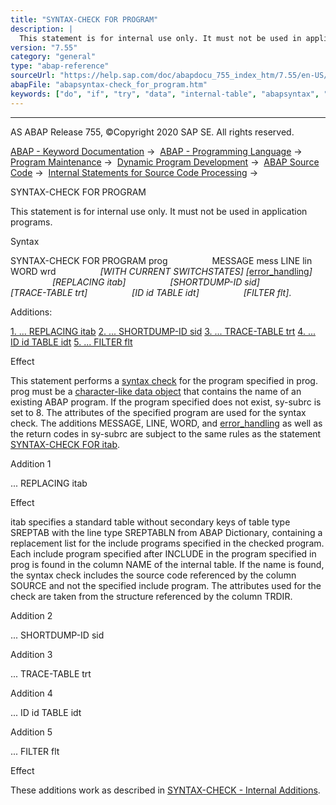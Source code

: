 ```yaml
---
title: "SYNTAX-CHECK FOR PROGRAM"
description: |
  This statement is for internal use only. It must not be used in application programs. Syntax SYNTAX-CHECK FOR PROGRAM prog MESSAGE mess LINE lin WORD wrd WITH CURRENT SWITCHSTATES error_handling(https://help.sap.com/doc/abapdocu_755_index_htm/7.55/en-US/abapsyntax-check_error_handling
version: "7.55"
category: "general"
type: "abap-reference"
sourceUrl: "https://help.sap.com/doc/abapdocu_755_index_htm/7.55/en-US/abapsyntax-check_for_program.htm"
abapFile: "abapsyntax-check_for_program.htm"
keywords: ["do", "if", "try", "data", "internal-table", "abapsyntax", "check", "for", "program"]
---
```


* * *

AS ABAP Release 755, ©Copyright 2020 SAP SE. All rights reserved.

[ABAP - Keyword Documentation](https://help.sap.com/doc/abapdocu_755_index_htm/7.55/en-US/abenabap.htm) →  [ABAP - Programming Language](https://help.sap.com/doc/abapdocu_755_index_htm/7.55/en-US/abenabap_reference.htm) →  [Program Maintenance](https://help.sap.com/doc/abapdocu_755_index_htm/7.55/en-US/abenprogram_editing.htm) →  [Dynamic Program Development](https://help.sap.com/doc/abapdocu_755_index_htm/7.55/en-US/abenabap_language_dynamic.htm) →  [ABAP Source Code](https://help.sap.com/doc/abapdocu_755_index_htm/7.55/en-US/abenabap_generic_program.htm) →  [Internal Statements for Source Code Processing](https://help.sap.com/doc/abapdocu_755_index_htm/7.55/en-US/abengeneric_internal.htm) → 

SYNTAX-CHECK FOR PROGRAM

This statement is for internal use only.
It must not be used in application programs.

Syntax

SYNTAX-CHECK FOR PROGRAM prog
                 MESSAGE mess LINE lin WORD wrd
                 *\[*WITH CURRENT SWITCHSTATES*\]*
*\[*[error\_handling](https://help.sap.com/doc/abapdocu_755_index_htm/7.55/en-US/abapsyntax-check_error_handling.htm)*\]*
                 *\[*REPLACING itab*\]*
                 *\[*SHORTDUMP-ID sid*\]*
                 *\[*TRACE-TABLE trt*\]*
                 *\[*ID id TABLE idt*\]*
                 *\[*FILTER flt*\]*.

Additions:

[1\. ... REPLACING itab](#!ABAP_ADDITION_1@1@)
[2\. ... SHORTDUMP-ID sid](#!ABAP_ADDITION_2@2@)
[3\. ... TRACE-TABLE trt](#!ABAP_ADDITION_3@3@)
[4\. ... ID id TABLE idt](#!ABAP_ADDITION_4@4@)
[5\. ... FILTER flt](#!ABAP_ADDITION_5@5@)

Effect

This statement performs a [syntax check](https://help.sap.com/doc/abapdocu_755_index_htm/7.55/en-US/abensyntax_check_glosry.htm "Glossary Entry") for the program specified in prog. prog must be a [character-like data object](https://help.sap.com/doc/abapdocu_755_index_htm/7.55/en-US/abencharlike_data_object_glosry.htm "Glossary Entry") that contains the name of an existing ABAP program. If the program specified does not exist, sy-subrc is set to 8. The attributes of the specified program are used for the syntax check. The additions MESSAGE, LINE, WORD, and [error\_handling](https://help.sap.com/doc/abapdocu_755_index_htm/7.55/en-US/abapsyntax-check_error_handling.htm) as well as the return codes in sy-subrc are subject to the same rules as the statement [SYNTAX-CHECK FOR itab](https://help.sap.com/doc/abapdocu_755_index_htm/7.55/en-US/abapsyntax-check_for_itab.htm).

Addition 1

... REPLACING itab

Effect

itab specifies a standard table without secondary keys of table type SREPTAB with the line type SREPTABLN from ABAP Dictionary, containing a replacement list for the include programs specified in the checked program. Each include program specified after INCLUDE in the program specified in prog is found in the column NAME of the internal table. If the name is found, the syntax check includes the source code referenced by the column SOURCE and not the specified include program. The attributes used for the check are taken from the structure referenced by the column TRDIR.

Addition 2

... SHORTDUMP-ID sid

Addition 3

... TRACE-TABLE trt

Addition 4

... ID id TABLE idt

Addition 5

... FILTER flt

Effect

These additions work as described in [SYNTAX-CHECK - Internal Additions](https://help.sap.com/doc/abapdocu_755_index_htm/7.55/en-US/abapsyntax-check_internal.htm).